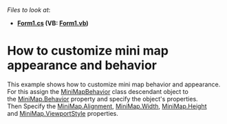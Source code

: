 <!-- default file list -->
*Files to look at*:

* **[Form1.cs](./CS/MiniMapParameters/Form1.cs) (VB: [Form1.vb](./VB/MiniMapParameters/Form1.vb))**
<!-- default file list end -->
# How to customize mini map appearance and behavior


This example shows how to customize mini map behavior and appearance. <br />For this assign the <a href="https://documentation.devexpress.com/#WindowsForms/clsDevExpressXtraMapMiniMapBehaviortopic">MiniMapBehavior</a> class descendant object to the <a href="https://documentation.devexpress.com/#WindowsForms/DevExpressXtraMapMiniMap_Behaviortopic">MiniMap.Behavior</a> property and specify the object's properties. <br />Then Specify the <a href="https://documentation.devexpress.com/#WindowsForms/DevExpressXtraMapMiniMap_Alignmenttopic">MiniMap.Alignment</a>, <a href="https://documentation.devexpress.com/#WindowsForms/DevExpressXtraMapMiniMap_Widthtopic">MiniMap.Width</a>, <a href="https://documentation.devexpress.com/#WindowsForms/DevExpressXtraMapMiniMap_Heighttopic">MiniMap.Height</a> and <a href="https://documentation.devexpress.com/#WindowsForms/DevExpressXtraMapMiniMap_ViewportStyletopic">MiniMap.ViewportStyle</a> properties.

<br/>


